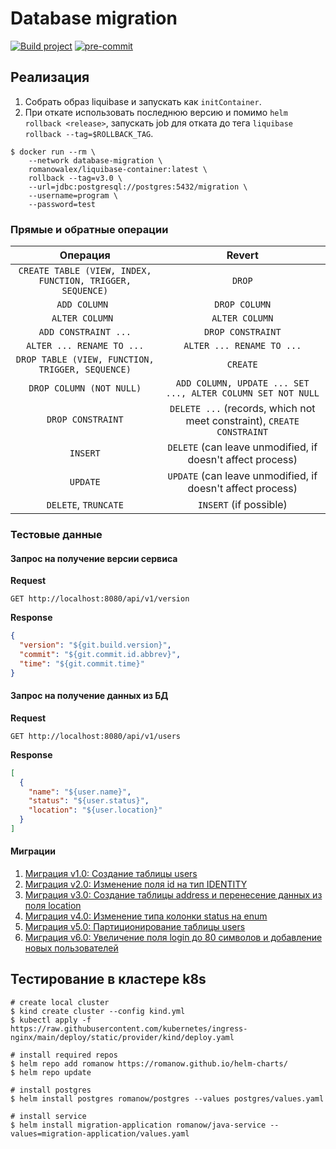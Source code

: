 # Database migration

[![Build project](https://github.com/Romanow/database-migration/actions/workflows/build.yml/badge.svg?branch=master)](https://github.com/Romanow/database-migration/actions/workflows/build.yml)
[![pre-commit](https://img.shields.io/badge/pre--commit-enabled-brightgreen?logo=pre-commit)](https://github.com/pre-commit/pre-commit)

## Реализация

1. Собрать образ liquibase и запускать как `initContainer`.
2. При откате использовать последнюю версию и помимо `helm rollback <release>`, запускать job для отката до
   тега `liquibase rollback --tag=$ROLLBACK_TAG`.

```shell
$ docker run --rm \
    --network database-migration \
    romanowalex/liquibase-container:latest \
    rollback --tag=v3.0 \
    --url=jdbc:postgresql://postgres:5432/migration \
    --username=program \
    --password=test
```

### Прямые и обратные операции

|                         Операция                          |                                 Revert                                 |
|:---------------------------------------------------------:|:----------------------------------------------------------------------:|
| `CREATE TABLE (VIEW, INDEX, FUNCTION, TRIGGER, SEQUENCE)` |                                 `DROP`                                 |
|                       `ADD COLUMN `                       |                             `DROP COLUMN`                              |
|                      `ALTER COLUMN `                      |                             `ALTER COLUMN`                             |
|                   `ADD CONSTRAINT ...`                    |                           `DROP CONSTRAINT`                            |
|                 `ALTER ... RENAME TO ...`                 |                       `ALTER ... RENAME TO ...`                        |
|     `DROP TABLE (VIEW, FUNCTION, TRIGGER, SEQUENCE)`      |                                `CREATE`                                |
|                 `DROP COLUMN (NOT NULL)`                  |      `ADD COLUMN, UPDATE ... SET ..., ALTER COLUMN SET NOT NULL`       |
|                     `DROP CONSTRAINT`                     | `DELETE ...` (records, which not meet constraint), `CREATE CONSTRAINT` |
|                         `INSERT`                          |       `DELETE` (can leave unmodified, if doesn't affect process)       |
|                         `UPDATE`                          |       `UPDATE` (can leave unmodified, if doesn't affect process)       |
|                   `DELETE`, `TRUNCATE`                    |                         `INSERT` (if possible)                         |

### Тестовые данные

#### Запрос на получение версии сервиса

**Request**

```http request
GET http://localhost:8080/api/v1/version
```

**Response**

```json
{
  "version": "${git.build.version}",
  "commit": "${git.commit.id.abbrev}",
  "time": "${git.commit.time}"
}
```

#### Запрос на получение данных из БД

**Request**

```http request
GET http://localhost:8080/api/v1/users
```

**Response**

```json
[
  {
    "name": "${user.name}",
    "status": "${user.status}",
    "location": "${user.location}"
  }
]
```

#### Миграции

1. [Миграция v1.0: Создание таблицы users](src/main/resources/db/liquibase/changelog/v1.0_CreateUserTable.xml)
2. [Миграция v2.0: Изменение поля id на тип IDENTITY](src/main/resources/db/liquibase/changelog/v2.0_ChangeIdToIdentity.xml)
3. [Миграция v3.0: Создание таблицы address и перенесение данных из поля location](src/main/resources/db/liquibase/changelog/v3.0_CreateAddressTable.xml)
4. [Миграция v4.0: Изменение типа колонки status на enum](src/main/resources/db/liquibase/changelog/v4.0_ChangeStatusToEnum.xml)
5. [Миграция v5.0: Партиционирование таблицы users](src/main/resources/db/liquibase/changelog/v5.0_MigrateUsersToPartitions.xml)
6. [Миграция v6.0: Увеличение поля login до 80 символов и добавление новых пользователей](src/main/resources/db/liquibase/changelog/v6.0_EnlargeLoginFieldSize.xml)

## Тестирование в кластере k8s

```shell
# create local cluster
$ kind create cluster --config kind.yml
$ kubectl apply -f https://raw.githubusercontent.com/kubernetes/ingress-nginx/main/deploy/static/provider/kind/deploy.yaml

# install required repos
$ helm repo add romanow https://romanow.github.io/helm-charts/
$ helm repo update

# install postgres
$ helm install postgres romanow/postgres --values postgres/values.yaml

# install service
$ helm install migration-application romanow/java-service --values=migration-application/values.yaml
```
